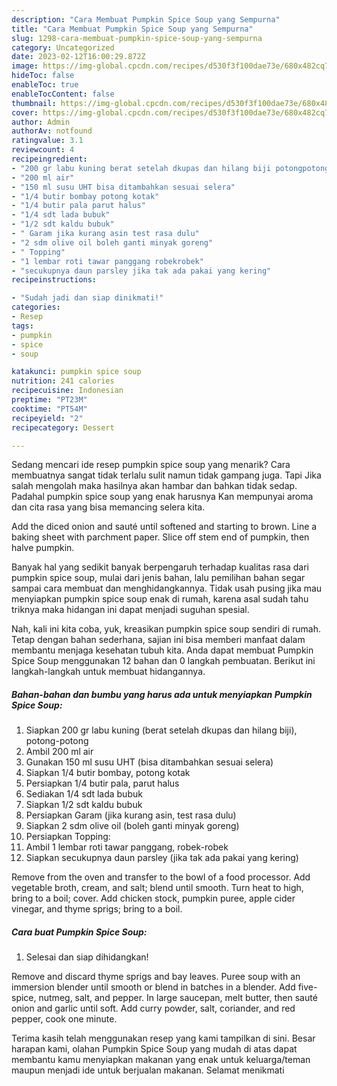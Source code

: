```yaml
---
description: "Cara Membuat Pumpkin Spice Soup yang Sempurna"
title: "Cara Membuat Pumpkin Spice Soup yang Sempurna"
slug: 1298-cara-membuat-pumpkin-spice-soup-yang-sempurna
category: Uncategorized
date: 2023-02-12T16:00:29.872Z
image: https://img-global.cpcdn.com/recipes/d530f3f100dae73e/680x482cq70/pumpkin-spice-soup-foto-resep-utama.jpg
hideToc: false
enableToc: true
enableTocContent: false
thumbnail: https://img-global.cpcdn.com/recipes/d530f3f100dae73e/680x482cq70/pumpkin-spice-soup-foto-resep-utama.jpg
cover: https://img-global.cpcdn.com/recipes/d530f3f100dae73e/680x482cq70/pumpkin-spice-soup-foto-resep-utama.jpg
author: Admin
authorAv: notfound
ratingvalue: 3.1
reviewcount: 4
recipeingredient:
- "200 gr labu kuning berat setelah dkupas dan hilang biji potongpotong"
- "200 ml air"
- "150 ml susu UHT bisa ditambahkan sesuai selera"
- "1/4 butir bombay potong kotak"
- "1/4 butir pala parut halus"
- "1/4 sdt lada bubuk"
- "1/2 sdt kaldu bubuk"
- " Garam jika kurang asin test rasa dulu"
- "2 sdm olive oil boleh ganti minyak goreng"
- " Topping"
- "1 lembar roti tawar panggang robekrobek"
- "secukupnya daun parsley jika tak ada pakai yang kering"
recipeinstructions:

- "Sudah jadi dan siap dinikmati!"
categories:
- Resep
tags:
- pumpkin
- spice
- soup

katakunci: pumpkin spice soup 
nutrition: 241 calories
recipecuisine: Indonesian
preptime: "PT23M"
cooktime: "PT54M"
recipeyield: "2"
recipecategory: Dessert

---
```



Sedang mencari ide resep pumpkin spice soup yang menarik? Cara membuatnya sangat tidak terlalu sulit namun tidak gampang juga. Tapi Jika salah mengolah maka hasilnya akan hambar dan bahkan tidak sedap. Padahal pumpkin spice soup yang enak harusnya Kan mempunyai aroma dan cita rasa yang bisa memancing selera kita.


Add the diced onion and sauté until softened and starting to brown. Line a baking sheet with parchment paper. Slice off stem end of pumpkin, then halve pumpkin.

Banyak hal yang sedikit banyak berpengaruh terhadap kualitas rasa dari pumpkin spice soup, mulai dari jenis bahan, lalu pemilihan bahan segar sampai cara membuat dan menghidangkannya. Tidak usah pusing jika mau menyiapkan pumpkin spice soup enak di rumah, karena asal sudah tahu triknya maka hidangan ini dapat menjadi suguhan spesial.


Nah, kali ini kita coba, yuk, kreasikan pumpkin spice soup sendiri di rumah. Tetap dengan bahan sederhana, sajian ini bisa memberi manfaat dalam membantu menjaga kesehatan tubuh kita. Anda dapat membuat Pumpkin Spice Soup menggunakan 12 bahan dan 0 langkah pembuatan. Berikut ini langkah-langkah untuk membuat hidangannya.

<!--inarticleads1-->

##### Bahan-bahan dan bumbu yang harus ada untuk menyiapkan Pumpkin Spice Soup:

1. Siapkan 200 gr labu kuning (berat setelah dkupas dan hilang biji), potong-potong
1. Ambil 200 ml air
1. Gunakan 150 ml susu UHT (bisa ditambahkan sesuai selera)
1. Siapkan 1/4 butir bombay, potong kotak
1. Persiapkan 1/4 butir pala, parut halus
1. Sediakan 1/4 sdt lada bubuk
1. Siapkan 1/2 sdt kaldu bubuk
1. Persiapkan  Garam (jika kurang asin, test rasa dulu)
1. Siapkan 2 sdm olive oil (boleh ganti minyak goreng)
1. Persiapkan  Topping:
1. Ambil 1 lembar roti tawar panggang, robek-robek
1. Siapkan secukupnya daun parsley (jika tak ada pakai yang kering)


Remove from the oven and transfer to the bowl of a food processor. Add vegetable broth, cream, and salt; blend until smooth. Turn heat to high, bring to a boil; cover. Add chicken stock, pumpkin puree, apple cider vinegar, and thyme sprigs; bring to a boil. 

<!--inarticleads2-->

##### Cara buat Pumpkin Spice Soup:


1. Selesai dan siap dihidangkan!

Remove and discard thyme sprigs and bay leaves. Puree soup with an immersion blender until smooth or blend in batches in a blender. Add five-spice, nutmeg, salt, and pepper. In large saucepan, melt butter, then sauté onion and garlic until soft. Add curry powder, salt, coriander, and red pepper, cook one minute. 

Terima kasih telah menggunakan resep yang kami tampilkan di sini. Besar harapan kami, olahan Pumpkin Spice Soup yang mudah di atas dapat membantu kamu menyiapkan makanan yang enak untuk keluarga/teman maupun menjadi ide untuk berjualan makanan. Selamat menikmati
